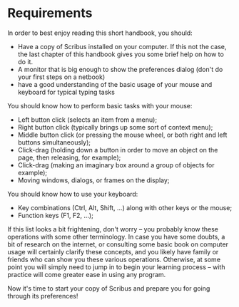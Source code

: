 # Requirements

In order to best enjoy reading this short handbook, you should:

- Have a copy of Scribus installed on your computer. If this not the case, the last chapter of this handbook gives you some brief help on how to do it.
- A monitor that is big enough to show the preferences dialog (don't do your first steps on a netbook)
- have a good understanding of the basic usage of your mouse and keyboard for typical typing tasks

You should know how to perform basic tasks with your mouse:

- Left button click (selects an item from a menu);
- Right button click (typically brings up some sort of context menu);
- Middle button click (or pressing the mouse wheel, or both right and left buttons simultaneously);
- Click-drag (holding down a button in order to move an object on the page, then releasing, for example);
- Click-drag (making an imaginary box around a group of objects for example);
- Moving windows, dialogs, or frames on the display;

You should know how to use your keyboard:

- Key combinations (Ctrl, Alt, Shift, ...) along with other keys or the mouse;
- Function keys (F1, F2, ...);

If this list looks a bit frightening, don't worry – you probably know these operations with some other terminology. In case you have some doubts, a bit of research on the internet, or consulting some basic book on computer usage will certainly clarify these concepts, and you likely have family or friends who can show you these various operations. Otherwise, at some point you will simply need to jump in to begin your learning process – with practice will come greater ease in using any program.

Now it's time to start your copy of Scribus and prepare you for going through its preferences!
